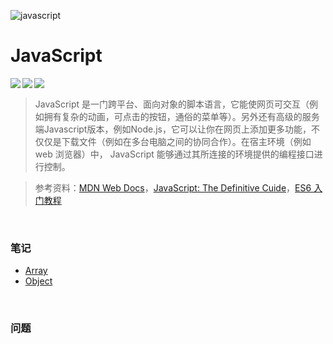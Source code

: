 ![javascript](https://www.tutorialrepublic.com/lib/images/javascript-illustration.png)

# JavaScript 

<img src="https://img.shields.io/badge/langage-JavaScript-yellow.svg" align="left"/> <img src="https://img.shields.io/badge/worker-xuchenke-green.svg" align="left"/> <img src="https://img.shields.io/badge/version-0.0.1-blue.svg" align="left"/><br>

> JavaScript 是一门跨平台、面向对象的脚本语言，它能使网页可交互（例如拥有复杂的动画，可点击的按钮，通俗的菜单等）。另外还有高级的服务端Javascript版本，例如Node.js，它可以让你在网页上添加更多功能，不仅仅是下载文件（例如在多台电脑之间的协同合作）。在宿主环境（例如 web 浏览器）中， JavaScript 能够通过其所连接的环境提供的编程接口进行控制。

> 参考资料：[MDN Web Docs](https://developer.mozilla.org/zh-CN/)，[JavaScript: The Definitive Cuide](https://www.oreilly.com/library/view/javascript-the-definitive/9781491952016/)，[ES6 入门教程](https://es6.ruanyifeng.com/)

<br>

### 笔记

- [Array](./note/Array.md)
- [Object](./note/Object.md)



<br>

### 问题




